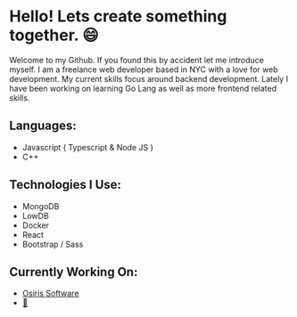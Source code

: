 # Hello! Lets create something together. 😄

   Welcome to my Github. If you found this by accident let me introduce myself. I am a freelance web developer based in NYC with a love for web development. My current skills focus around backend development. Lately I have been working on learning Go Lang as well as more frontend related skills.

## Languages:
 - Javascript ( Typescript & Node JS )
 - C++
 
## Technologies I Use:
 - MongoDB
 - LowDB
 - Docker
 - React
 - Bootstrap / Sass
 
 ## Currently Working On:
 - [Osiris Software](https://osirisrafflebot.com/)
 - [🌱](https://chewy.xyz/)
<!--
**woof1001/woof1001** is a ✨ _special_ ✨ repository because its `README.md` (this file) appears on your GitHub profile.

Here are some ideas to get you started:

- 🔭 I’m currently working on ...
- 🌱 I’m currently learning ...
- 👯 I’m looking to collaborate on ...
- 🤔 I’m looking for help with ...
- 💬 Ask me about ...
- 📫 How to reach me: ...
- 😄 Pronouns: ...
- ⚡ Fun fact: ...
-->
